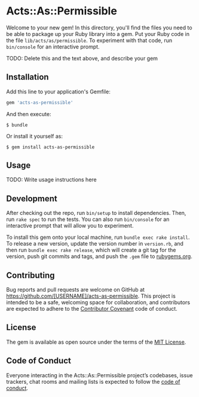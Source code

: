 # Acts::As::Permissible

Welcome to your new gem! In this directory, you'll find the files you need to be able to package up your Ruby library into a gem. Put your Ruby code in the file `lib/acts/as/permissible`. To experiment with that code, run `bin/console` for an interactive prompt.

TODO: Delete this and the text above, and describe your gem

## Installation

Add this line to your application's Gemfile:

```ruby
gem 'acts-as-permissible'
```

And then execute:

    $ bundle

Or install it yourself as:

    $ gem install acts-as-permissible

## Usage

TODO: Write usage instructions here

## Development

After checking out the repo, run `bin/setup` to install dependencies. Then, run `rake spec` to run the tests. You can also run `bin/console` for an interactive prompt that will allow you to experiment.

To install this gem onto your local machine, run `bundle exec rake install`. To release a new version, update the version number in `version.rb`, and then run `bundle exec rake release`, which will create a git tag for the version, push git commits and tags, and push the `.gem` file to [rubygems.org](https://rubygems.org).

## Contributing

Bug reports and pull requests are welcome on GitHub at https://github.com/[USERNAME]/acts-as-permissible. This project is intended to be a safe, welcoming space for collaboration, and contributors are expected to adhere to the [Contributor Covenant](http://contributor-covenant.org) code of conduct.

## License

The gem is available as open source under the terms of the [MIT License](https://opensource.org/licenses/MIT).

## Code of Conduct

Everyone interacting in the Acts::As::Permissible project’s codebases, issue trackers, chat rooms and mailing lists is expected to follow the [code of conduct](https://github.com/[USERNAME]/acts-as-permissible/blob/master/CODE_OF_CONDUCT.md).
